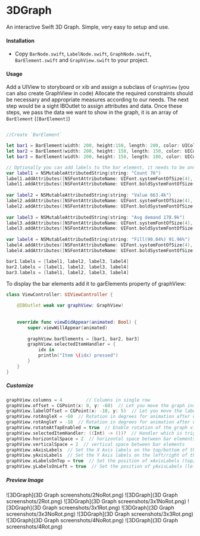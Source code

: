 # 3DGraph
An interactive Swift 3D Graph. Simple, very easy to setup and use.

#### Installation
- Copy `BarNode.swift`, `LabelNode.swift`, `GraphNode.swift`, `BarElement.swift` and `GraphView.swift` to your project.

#### Usage

Add a UIView to storyboard or xib and assign a subclass of `GraphView` (you can also create GraphView in code)
Allocate the required constraints should be necessary and appropriate measures according to our needs.
The next step would be a sight IBOutlet to assign attributes and data.
Once these steps, we pass the data we want to show in the graph, it is an array of `BarElement` (`[BarElement]`)


```swift

//Create `BarElement`

let bar1 = BarElement(width: 200, height:150, length: 200, color: UIColor.orangeColor(), cornerRadius: 2.5)
let bar2 = BarElement(width: 200, height: 150, length: 150, color: UIColor.redColor(), cornerRadius: 2.5)
let bar3 = BarElement(width: 200, height: 150, length: 180, color: UIColor.blueColor(), cornerRadius: 2.5)

// Optionally you can add labels to the bar element, it needs to be ann array of AttributedString
var label1 = NSMutableAttributedString(string: "Count 76")
label1.addAttributes([NSFontAttributeName: UIFont.systemFontOfSize(4), NSForegroundColorAttributeName: UIColor.whiteColor()], range: NSMakeRange(0, 5))
label1.addAttributes([NSFontAttributeName: UIFont.boldSystemFontOfSize(4.5)], range: NSMakeRange(5, label1.length-5))
        
var label2 = NSMutableAttributedString(string: "Value 663.4k")
label2.addAttributes([NSFontAttributeName: UIFont.systemFontOfSize(4), NSForegroundColorAttributeName: UIColor.whiteColor()], range: NSMakeRange(0, 5))
label2.addAttributes([NSFontAttributeName: UIFont.boldSystemFontOfSize(4.5)], range: NSMakeRange(5, label2.length-5))
        
var label3 = NSMutableAttributedString(string: "Avg demand 178.9k")
label3.addAttributes([NSFontAttributeName: UIFont.systemFontOfSize(4), NSForegroundColorAttributeName: UIColor.whiteColor()], range: NSMakeRange(0, 10))
label3.addAttributes([NSFontAttributeName: UIFont.boldSystemFontOfSize(4.5)], range: NSMakeRange(10, label3.length-10))
        
var label4 = NSMutableAttributedString(string: "Fill(90.04%) 91.96%")
label4.addAttributes([NSFontAttributeName: UIFont.systemFontOfSize(4), NSForegroundColorAttributeName: UIColor.whiteColor()], range: NSMakeRange(0, 12))
label4.addAttributes([NSFontAttributeName: UIFont.boldSystemFontOfSize(4.5)], range: NSMakeRange(12, label4.length-12))

bar1.labels = [label1, label2, label3, label4]
bar2.labels = [label1, label2, label3, label4]
bar3.labels = [label1, label2, label3, label4]
```

To display the bar elements add it to garElements property of graphView:

```swift
class ViewController: UIViewController {

    @IBOutlet weak var graphView: GraphView!
    
    
    override func viewDidAppear(animated: Bool) {
        super.viewWillAppear(animated)
        
        graphView.barElements = [bar1, bar2, bar3]
        graphView.selectedItemHandler = {
            idx in
            println("Item \(idx) pressed")
        }
    }
}
```
##### Customize
```swift
graphView.columns = 4         // Columns in single row
graphView.offset = CGPoint(x: 0, y: -60)  // Let you move the graph inside the view
graphView.labelOffset = CGPoint(x: -10, y: 5)  // Let you move the labels inside bar element
graphView.rotAngleX = -60  // Rotation in degrees for animation after user tap the graph around X axis
graphView.rotAngleY = -18  // Rotation in degrees for animation after user tap the graph around Y axis
graphView.rotateAtTapEnabled = true  // Enable rotation of the graph view on touch
graphView.selectedItemHandler: ((Int) -> ())?  // Handler which is triggered after user touch bar element
graphView.horizontalSpace = 2  // horizontal space between bar elements
graphView.verticalSpace = 2  // vertical space between bar elements
graphView.xAxisLabels  // Set the X Axis labels on the top/bottom of the graph. It's array of NSAttributedString
graphView.yAxisLabels  // Set the Y Axis labels on the left/right of the graph. It's array of NSAttributedString
graphView.xLabelsOnTop = true  // Set the position of xAxisLabels (top/bottom)
graphView.yLabelsOnLeft = true  // Set the position of yAxisLabels (left/right)
```

##### Preview Image

![3DGraph](3D Graph screenshots/2NoRot.png)
![3DGraph](3D Graph screenshots/2Rot.png)
![3DGraph](3D Graph screenshots/3x1NoRot.png)
![3DGraph](3D Graph screenshots/3x1Rot.png)
![3DGraph](3D Graph screenshots/3x3NoRot.png)
![3DGraph](3D Graph screenshots/3x3Rot.png)
![3DGraph](3D Graph screenshots/4NoRot.png)
![3DGraph](3D Graph screenshots/4Rot.png)
